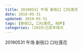 ```yaml
---
title: 20190531 午场 新街口 口吐莲花
date: 2019-05-31
updated: 2019-05-31
tags: [新街口, 口吐莲花, 相声]
categories: (2019)己亥年场次
---
```

20190531 午场 新街口 口吐莲花